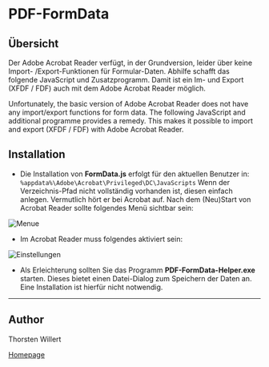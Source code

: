 # PDF-FormData

## Übersicht

Der Adobe Acrobat Reader verfügt, in der Grundversion, leider über keine Import- /Export-Funktionen für Formular-Daten.
Abhilfe schafft das folgende JavaScript und Zusatzprogramm.
Damit ist ein Im- und Export (XFDF / FDF) auch mit dem Adobe Acrobat Reader möglich. 

Unfortunately, the basic version of Adobe Acrobat Reader does not have any import/export functions for form data.
The following JavaScript and additional programme provides a remedy.
This makes it possible to import and export (XFDF / FDF) with Adobe Acrobat Reader.

## Installation

 - Die Installation von **FormData.js** erfolgt für den aktuellen Benutzer in:
``` %appdata%\Adobe\Acrobat\Privileged\DC\JavaScripts ```
Wenn der Verzeichnis-Pfad nicht vollständig vorhanden ist, diesen einfach anlegen. Vermutlich hört er bei Acrobat auf.
Nach dem (Neu)Start von Acrobat Reader sollte folgendes Menü sichtbar sein:

![Menue](https://www.thorsten-willert.de/images/Dokumentenoptimierung/PDF-FormData/Thorsten_H_Willert_-_PDF-FormData_Menue.png)

- Im Acrobat Reader muss folgendes aktiviert sein:

![Einstellungen](https://www.thorsten-willert.de/images/Dokumentenoptimierung/PDF-FormData/Thorsten_H_Willert_-_PDF-FormDatea_AR_Einstellungen_JS.PNG)

- Als Erleichterung sollten Sie das Programm **PDF-FormData-Helper.exe** starten. Dieses bietet einen Datei-Dialog zum Speichern der Daten an. Eine Installation ist hierfür nicht notwendig.

____

## Author

Thorsten Willert

[Homepage](https://www.thorsten-willert.de/optimierung/dokumentenoptimierung/dokumentenoptimierung-pdf-formdata)
